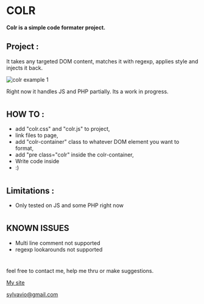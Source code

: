 # COLR

**Colr is a simple code formater project.**

## Project :
It takes any targeted DOM content, matches it with regexp, applies style and injects it back.

![colr example 1](https://github.com/sylvavio/colr/blob/main/examples/colr-example-1.png)

Right now it handles JS and PHP partially.
Its a work in progress.

#

## HOW TO :
- add "colr.css" and "colr.js" to project,
- link files to page,
- add "colr-container" class to whatever DOM element you want to format,
- add "pre class="colr" inside the colr-container,
- Write code inside
- :)

#

## Limitations :
- Only tested on JS and some PHP right now

#

## KNOWN ISSUES
- Multi line comment not supported
- regexp lookarounds not supported
 
#
feel free to contact me, help me thru or make suggestions.

[My site](https://sylvavio.github.io/mysite/)

[sylvavio@gmail.com](mailto:sylvavio@gmail.com)